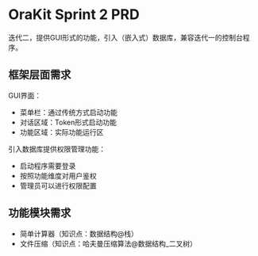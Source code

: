 # OraKit Sprint 2 PRD

迭代二，提供GUI形式的功能，引入（嵌入式）数据库，兼容迭代一的控制台程序。

## 框架层面需求

GUI界面：
* 菜单栏：通过传统方式启动功能
* 对话区域：Token形式启动功能
* 功能区域：实际功能运行区

引入数据库提供权限管理功能：
* 启动程序需要登录
* 按照功能维度对用户鉴权
* 管理员可以进行权限配置

## 功能模块需求

* 简单计算器（知识点：数据结构@栈） 
* 文件压缩（知识点：哈夫曼压缩算法@数据结构_二叉树）